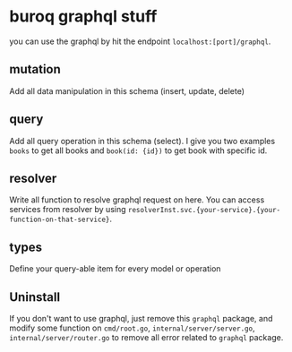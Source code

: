 # buroq graphql stuff

you can use the graphql by hit the endpoint `localhost:[port]/graphql`.

## mutation

Add all data manipulation in this schema (insert, update, delete)

## query

Add all query operation in this schema (select). I give you two examples `books` to get all books and `book(id: {id})` to get book with specific id.

## resolver

Write all function to resolve graphql request on here. You can access services from resolver by using `resolverInst.svc.{your-service}.{your-function-on-that-service}`.

## types

Define your query-able item for every model or operation

## Uninstall

If you don't want to use graphql, just remove this `graphql` package, and modify some function on `cmd/root.go`, `internal/server/server.go`, `internal/server/router.go` to remove all error related to `graphql` package.
